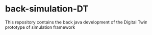 # back-simulation-DT
This repository contains the back java development of the Digital Twin prototype of simulation framework
